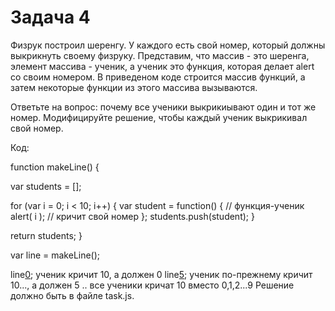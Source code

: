 # Задача 4

Физрук построил шеренгу. У каждого есть свой номер, который должны выкрикнуть своему физруку. Представим, что массив - это шеренга, элемент массива - ученик, а ученик это функция, которая делает alert со своим номером. В приведеном коде строится массив функций, а затем некоторые функции из этого массива вызываются.

Ответьте на вопрос: почему все ученики выкрикиывают один и тот же номер. Модифицируйте решение, чтобы каждый ученик выкрикивал свой номер.

Код:

function makeLine() {

  var students = [];

  for (var i = 0; i < 10; i++) {
    var student = function() { // функция-ученик
      alert( i ); // кричит свой номер
    };
    students.push(student);
  }

  return students;
}

var line = makeLine();

line[0]();  ученик кричит 10, а должен 0
line[5]();  ученик по-прежнему кричит 10..., а должен 5
.. все ученики кричат 10 вместо 0,1,2...9
Решение должно быть в файле task.js.
